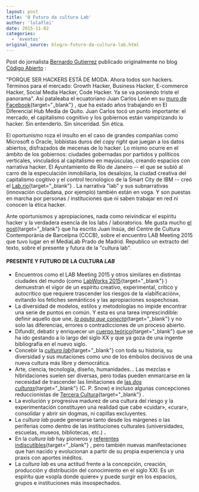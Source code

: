 ```yaml
---
layout: post
title: 'O Futuro da cultura Lab'
author: 'lulaflei'
date: 2015-11-02
categories:
  - 'eventos'
original_source: blog/o-futuro-da-cultura-lab.html
---
```


Post do jornalista [Bernardo Gutierrez](http://https//www.facebook.com/bernardo.gutierrez.18) publicado originalmente no blog [Código Abierto](http://codigo-abierto.cc/) :

"PORQUE SER HACKERS ESTÁ DE MODA. Ahora todos son hackers. Términos para el mercado: Growth Hacker, Business Hacker, E-commerce Hacker, Social Media Hacker, Code Hacker. Ya se va poniendo triste el panorama". Así pataleaba el ecuatoriano Juan Carlos León en su [muro de Facebook](https://www.facebook.com/juancarlos.leon.315?fref=ts){target="_blank"} , que ha estado años trabajando en El Diferencial Hub Media de Quito. Juan Carlos tocó un punto importante: el mercado, el capitalismo cognitivo y los gobiernos están vampirizando lo hacker. Sin entenderlo. Sin sinceridad. Sin ética.

El oportunismo roza el insulto en el caso de grandes compañías como Microsoft o Oracle, lobbistas duros del *copy right* que juegan a los datos abiertos, disfrazados de mecenas de lo hacker. Lo mismo ocurre en el ámbito de los gobiernos: ciudades gobernadas por partidos y políticos verticales, vinculados al capitalismo en mayúsculas, creando espacios con narrativa hacker. El Ayuntamiento de Río de Janeiro -- el que se subió al carro de la especulación inmobiliaria, los desalojos, la ciudad creativa del capitalismo cogitivo y el control tecnológico de la Smart City de IBM -- creó el [Lab.rio](http://www.labrio.cc/){target="_blank"} . La narrativa "lab" y sus subnarrativas (innovación ciudadana, por ejemplo) también están en voga. Y son puestas en marcha por personas / instituciones que ni saben trabajar en red ni conocen la ética hacker.

Ante oportunismos y apropiaciones, nada como reivindicar el espíritu hacker y la verdadera esencia de los labs / laboratorios. Me gusta mucho [el post](http://blogs.cccb.org/lab/es/article_levolucio-de-la-cultura-lab/){target="_blank"} que ha escrito Juan Insúa, del Centre de Cultura Contemporània de Barcelpna (CCCB), sobre el encuentro LAB Meeting 2015 que tuvo lugar en el MediaLab Prado de Madrid. Republico un extracto del texto, sobre el presente y futura de la "cultura lab".

#### PRESENTE Y FUTURO DE LA CULTURA *LAB*

-   Encuentros como el LAB Meeting 2015 y otros similares en distintas ciudades del mundo (como [LabWorks 2015](http://www.nesta.org.uk/event/labworks-2015-global-lab-gathering-london){target="_blank"} ) demuestran el vigor de un espíritu creativo, experimental, crítico y autocrítico que requiere trascender los riesgos de la «labificación», evitando los fetiches semánticos y las apropiaciones sospechosas.
-   La diversidad de modelos, estilos y metodologías no impide encontrar una serie de puntos en común. Y esta es una tarea imprescindible: definir aquello que une, [*la pauta que conecta*](https://e1trajede1emperador.wordpress.com/2013/01/07/la-pauta-que-conecta/){target="_blank"} y no solo las diferencias, errores o contradicciones de un proceso abierto.
-   Difundir, debatir y enriquecer un [cuerpo teórico](http://blogs.cccb.org/icionline/es/){target="_blank"} que se ha ido gestando a lo largo del siglo XX y que ya goza de una ingente bibliografía en el nuevo siglo.
-   Concebir la [*cultura lab*](http://blogs.cccb.org/lab/es/article_de-la-llarga-marxa-a-un-agil-esprint/){target="_blank"} con toda su historia, su diversidad y sus mutaciones como uno de los émbolos decisivos de una nueva cultura más libre y democrática.
-   Arte, ciencia, tecnología, diseño, humanidades... Las mezclas e hibridaciones suelen ser diversas, pero todas pueden enmarcarse en la necesidad de trascender las limitaciones de [las *dos culturas*](https://es.wikipedia.org/wiki/Las_dos_culturas){target="_blank"} (C. P. Snow) e incluso algunas concepciones reduccionistas de [Tercera Cultura](https://es.wikipedia.org/wiki/Tercera_cultura){target="_blank"} .
-   La evolución y progresiva madurez de una cultura del riesgo y la experimentación constituyen una realidad que cabe «cuidar», «curar», consolidar y abrir sin dogmas, ni capillas excluyentes.
-   La *cultura lab* puede generarse tanto desde los márgenes o las periferias como dentro de las instituciones culturales (universidades, escuelas, museos, bibliotecas, etc.) **.**
-   En la *cultura lab* hay pioneros y [referentes indiscutibles](http://medialab-prado.es/mmedia/16736/view){target="_blank"} , pero también nuevas manifestaciones que han nacido y evolucionan a partir de su propia experiencia y una praxis con aportes inéditos.
-   La *cultura lab* es una actitud frente a la concepción, creación, producción y distribución del conocimiento en el siglo XXI. Es un espíritu que «sopla donde quiere» y puede surgir en los espacios, grupos e instituciones más insospechados.
